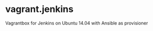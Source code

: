 vagrant.jenkins
===============

Vagrantbox for Jenkins on Ubuntu 14.04 with Ansible as provisioner
